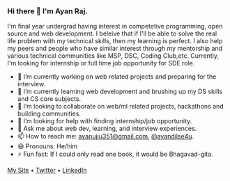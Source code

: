 ### Hi there 👋 I'm Ayan Raj.

I'm final year undergrad having interest in competetive programming, open source and web development. I beleive that if I'll be able to solve the real life problem with my technical skills, then my learning is perfect. I also help my peers and people who have similar interest through my mentorship and various technical communities like MSP, DSC, Coding Club,etc. Currently, I'm looking for internship or full time job opportunity for SDE role.

- 🔭 I’m currently working on web related projects and preparing for the interview.
- 🌱 I’m currently learning web development and brushing up my DS skills and CS core subjects.
- 👯 I’m looking to collaborate on web/ml related projects, hackathons and building communities.
- 🤔 I’m looking for help with finding internship/job opportunity.
- 💬 Ask me about web dev, learning, and interview experiences.
- 📫 How to reach me: [ayanujju351@gmail.com](mailto:ayanujju351@gmail.com), [@ayandilse4u](https://twitter.com/ayandilse4u).
- 😄 Pronouns: He/him
- ⚡ Fun fact: If I could only read one book, it would be Bhagavad-gita.

[My Site](https://ayanujju.github.io) • [Twitter](https://twitter.com/ayandilse4u) • [LinkedIn](https://www.linkedin.com/in/ayan-raj/)

